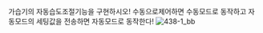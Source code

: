 가습기의 자동습도조절기능을 구현하시오! 수동으로제어하면 수동모드로 동작하고 자동모드의 세팅값을 전송하면 자동모드로 동작한다!
![438-1_bb](https://github.com/user-attachments/assets/01b422b5-6c5b-49f8-ad1a-a8ffc17a8761)
